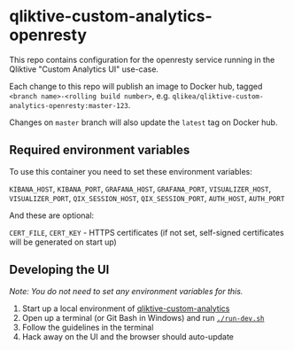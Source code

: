 # qliktive-custom-analytics-openresty

This repo contains configuration for the openresty service running in the Qliktive
"Custom Analytics UI" use-case.

Each change to this repo will publish an image to Docker hub, tagged
`<branch name>-<rolling build number>`, e.g. `qlikea/qliktive-custom-analytics-openresty:master-123`.

 Changes on `master` branch will also update the `latest` tag on Docker hub.

## Required environment variables

To use this container you need to set these environment variables:

`KIBANA_HOST`, `KIBANA_PORT`,
`GRAFANA_HOST`, `GRAFANA_PORT`,
`VISUALIZER_HOST`, `VISUALIZER_PORT`,
`QIX_SESSION_HOST`, `QIX_SESSION_PORT`,
`AUTH_HOST`, `AUTH_PORT`

And these are optional:

`CERT_FILE`, `CERT_KEY` - HTTPS certificates (if not set, self-signed certificates will be generated on start up)

## Developing the UI

_Note: You do not need to set any environment variables for this._

1. Start up a local environment of [qliktive-custom-analytics](https://github.com/qlik-ea/qliktive-custom-analytics#getting-started)
2. Open up a terminal (or Git Bash in Windows) and run [`./run-dev.sh`](./run-dev.sh)
3. Follow the guidelines in the terminal
4. Hack away on the UI and the browser should auto-update
